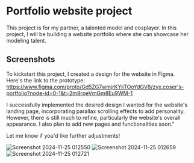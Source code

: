 
# Portfolio website project

This project is for my partner, a talented model and cosplayer. In this project, I will be building a website portfolio where she can showcase her modeling talent.


## Screenshots

To kickstart this project, I created a design for the website in Figma.  
Here's the link to the prototype: https://www.figma.com/proto/Gd5ZG7wmjrKYiiTOoYdGV8/zyx.coser's-portfolio?node-id=0-1&t=2m8rpeVmGm8Eu9WM-1

I successfully implemented the desired design I wanted for the website's landing page, incorporating parallax scrolling effects to add personality. However, there is still much to refine, particularly the website's overall appearance. I also plan to add new pages and functionalities soon."

Let me know if you'd like further adjustments!

![Screenshot 2024-11-25 012550](https://github.com/user-attachments/assets/3a124917-2da7-4c22-a5cc-1281398e2044)
![Screenshot 2024-11-25 012659](https://github.com/user-attachments/assets/79ef611d-edc2-4ca4-80ac-d990d4352c84)
![Screenshot 2024-11-25 012721](https://github.com/user-attachments/assets/216e890b-0492-480f-b9b4-3c3d245ba0f1)
